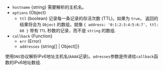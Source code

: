 <!-- YAML
added: v0.1.16
changes:
  - version: v7.2.0
    pr-url: https://github.com/nodejs/node/pull/9296
    description: This method now supports passing `options`,
                 specifically `options.ttl`.
-->
- `hostname` {string} 需要解析的主机名。
- `options` {Object}
  - `ttl` {boolean} 记录每一条记录的存活次数 (TTL)。如果为 `true`， 返回的结果将会为 `Object` 的数组，就像 `{ address: '0:1:2:3:4:5:6:7', ttl: 60 }` 带有 `TTL` 秒数的记录，而不是 `string` 的数组.
- `callback` {Function}
  - `err` {Error}
  - `addresses` {string[] | Object[]}

使用`DNS`协议解析IPv6地址主机名(`AAAA`记录)。`adresses`参数是传递给`callback`函数的IPv6地址数组.


